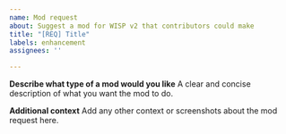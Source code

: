 ```yaml
---
name: Mod request
about: Suggest a mod for WISP v2 that contributors could make
title: "[REQ] Title"
labels: enhancement
assignees: ''

---
```


**Describe what type of a mod would you like**
A clear and concise description of what you want the mod to do.

**Additional context**
Add any other context or screenshots about the mod request here.
